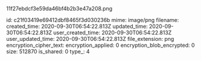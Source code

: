 11f27ebdcf3e59da46bf4b2b3e47a208.png

id: c21f03419e69412dbf8465f3d030236b
mime: image/png
filename: 
created_time: 2020-09-30T06:54:22.813Z
updated_time: 2020-09-30T06:54:22.813Z
user_created_time: 2020-09-30T06:54:22.813Z
user_updated_time: 2020-09-30T06:54:22.813Z
file_extension: png
encryption_cipher_text: 
encryption_applied: 0
encryption_blob_encrypted: 0
size: 512870
is_shared: 0
type_: 4